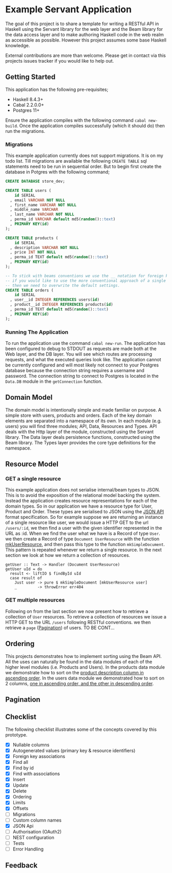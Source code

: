 # Example Servant Application

The goal of this project is to share a template for writing a RESTful API in Haskell using the Servant library for the web layer and the Beam library for the data access layer and to make authoring Haskell code in the web realm as accessible as possible. However this project assumes some base Haskell knowledge.

External contributions are more than welcome. Please get in contact via this projects issues tracker if you would like to help out.

## Getting Started

This application has the following pre-requisites;

* Haskell 8.4.3+
* Cabal 2.2.0.0+
* Postgres 11+

Ensure the application compiles with the following command `cabal new-build`. Once the application compiles successfully (which it should do) then run the migrations.

### Migrations

This example application currently does not support migrations. It is on my todo list. Till migrations are available the following `CREATE TABLE` sql statements need to be run in sequential order. But to begin first create the database in Potgres with the following command;

```SQL
CREATE DATABASE store_dev;
```

```SQL
CREATE TABLE users (
    id SERIAL
  , email VARCHAR NOT NULL
  , first_name VARCHAR NOT NULL
  , middle_name VARCHAR
  , last_name VARCHAR NOT NULL
  , perma_id VARCHAR default md5(random()::text)
  , PRIMARY KEY(id)
);
```
```SQL
CREATE TABLE products (
    id SERIAL
  , description VARCHAR NOT NULL
  , price INT NOT NULL
  , perma_id TEXT default md5(random()::text)
  , PRIMARY KEY(id)
);
```

```SQL
-- To stick with beams conventions we use the __ notation for foreign keys
-- if you would like to use the more conventional approach of a single underscore
-- then we need to overwrite the default settings.
CREATE TABLE orders (
    id SERIAL
  , user__id INTEGER REFERENCES users(id)
  , product__id INTEGER REFERENCES products(id)
  , perma_id TEXT default md5(random()::text)
  , PRIMARY KEY(id)
);
```

### Running The Application

To run the application use the command `cabal new-run`. The application has been configured to debug to STDOUT as requests are made both at the Web layer, and the DB layer. You will see which routes are processing requests, and what the executed queries look like. The application cannot be currently configured and will most likely not connect to your Postgres database because the connection string requires a username and password. The connection string to connect to Postgres is located in the `Data.DB` module in the `getConnection` function.

## Domain Model

The domain model is intentionally simple and made familiar on purpose. A simple store with users, products and orders. Each of the key domain elements are separated into a namespace of its own. In each module (e.g. users) you will find three modules; API, Data, Resources and Types. API deals with the Http layer of the module, constructed using the Servant library. The Data layer deals persistence functions, constructed using the Beam library. The Types layer provides the core type definitions for the namespace.

## Resource Model

### GET a single resource

This example application does not serialise internal/beam types to JSON. This is to avoid the exposition of the relational model backing the system. Instead the application creates resource representations for each of the domain types. So in our application we have a resource type for User, Product and Order. These types are serialised to JSON using the [JSON API](http://jsonapi.org) format specification. So for example suppose we are returning an instance of a single resource like user, we would issue a HTTP GET to the url `/users/:id`, we then find a user with the given identifier represented in the URL as :id. When we find the user what we have is a Record of type `User`. we then create a Record of type `Document UserResource` with the function [mkUserResource](https://github.com/shirren/servant-store/blob/master/src/Users/Api.hs#L112), and then pass this type to the function `mkSimpleDocument`. This pattern is repeated whenever we return a single resource. In the next section we look at how we return a collection of resources.

```
getUser :: Text -> Handler (Document UserResource)
getUser uId = do
  result <- liftIO $ findById uId
  case result of
    Just user -> pure $ mkSimpleDocument [mkUserResource user]
    _         -> throwError err404
```

### GET multiple resources

Following on from the last section we now present how to retrieve a collection of `User` resources. To retrieve a collection of resources we issue a HTTP GET to the URL `/users` following RESTful conventions. we then retrieve a `page` ([Pagination](#Pagination)) of users. TO BE CONT... 


## Ordering

This projects demonstrates how to implement sorting using the Beam API. All the uses can naturally be found in the data modules of each of the higher level modules (i.e. Products and Users). In the products data module we demonstrate how to sort on the [product description column in ascending order](https://github.com/shirren/servant-store/blob/master/src/Products/Data.hs#L29). In the users data module we demonstrated how to sort on 2 columns, [one in ascending order, and the other in descending order](https://github.com/shirren/servant-store/blob/master/src/Users/Data.hs#L30).

## Pagination

## Checklist

The following checklist illustrates some of the concepts covered by this prototype.

- [x] Nullable columns
- [x] Autogenerated values (primary key & resource identifiers)
- [x] Foreign key associations
- [x] Find all
- [x] Find by id
- [x] Find with associations
- [x] Insert
- [x] Update
- [x] Delete
- [x] Ordering
- [x] Limits
- [x] Offsets
- [ ] Migrations
- [ ] Custom column names
- [x] JSON Api
- [ ] Authorisation (OAuth2)
- [ ] NEST configuration
- [ ] Tests
- [ ] Error Handling

## Feedback

